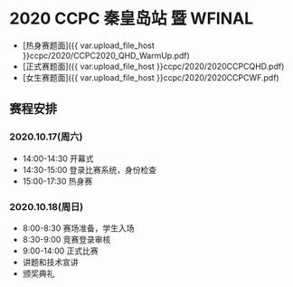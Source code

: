 # 2020 CCPC 秦皇岛站 暨 WFINAL

- [热身赛题面]({{ var.upload_file_host }}ccpc/2020/CCPC2020_QHD_WarmUp.pdf)
- [正式赛题面]({{ var.upload_file_host }}ccpc/2020/2020CCPCQHD.pdf)
- [女生赛题面]({{ var.upload_file_host }}ccpc/2020/2020CCPCWF.pdf)

## 赛程安排

### 2020.10.17(周六)

- 14:00-14:30 开幕式
- 14:30-15:00 登录比赛系统，身份检查
- 15:00-17:30 热身赛

### 2020.10.18(周日)

- 8:00-8:30 赛场准备，学生入场
- 8:30-9:00 竞赛登录审核
- 9:00-14:00 正式比赛
- 讲题和技术宣讲
- 颁奖典礼

